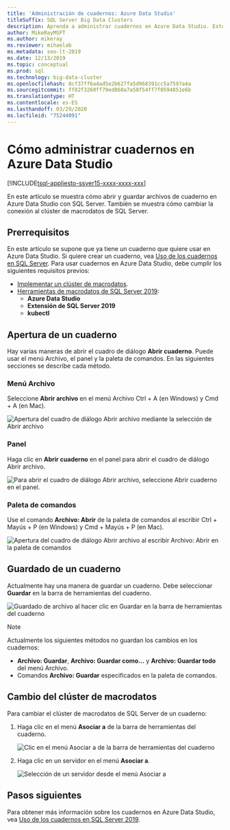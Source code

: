 ```yaml
---
title: 'Administración de cuadernos: Azure Data Studio'
titleSuffix: SQL Server Big Data Clusters
description: Aprenda a administrar cuadernos en Azure Data Studio. Esto incluye abrir cuadernos, guardarlos y cambiar la conexión del clúster de macrodatos.
author: MikeRayMSFT
ms.author: mikeray
ms.reviewer: mihaelab
ms.metadata: seo-lt-2019
ms.date: 12/13/2019
ms.topic: conceptual
ms.prod: sql
ms.technology: big-data-cluster
ms.openlocfilehash: 8cf37ff6a4ad5e2b627fa5d968391cc5a7597a4a
ms.sourcegitcommit: ff82f3260ff79ed860a7a58f54ff7f0594851e6b
ms.translationtype: HT
ms.contentlocale: es-ES
ms.lasthandoff: 03/29/2020
ms.locfileid: "75244091"
---
```

# <a name="how-to-manage-notebooks-in-azure-data-studio"></a>Cómo administrar cuadernos en Azure Data Studio

[!INCLUDE[tsql-appliesto-ssver15-xxxx-xxxx-xxx](../includes/tsql-appliesto-ssver15-xxxx-xxxx-xxx.md)]

En este artículo se muestra cómo abrir y guardar archivos de cuaderno en Azure Data Studio con SQL Server. También se muestra cómo cambiar la conexión al clúster de macrodatos de SQL Server.

## <a name="prerequisites"></a>Prerrequisitos

En este artículo se supone que ya tiene un cuaderno que quiere usar en Azure Data Studio. Si quiere crear un cuaderno, vea [Uso de los cuadernos en SQL Server](notebooks-guidance.md). Para usar cuadernos en Azure Data Studio, debe cumplir los siguientes requisitos previos:

- [Implementar un clúster de macrodatos](quickstart-big-data-cluster-deploy.md).
- [Herramientas de macrodatos de SQL Server 2019](deploy-big-data-tools.md):
   - **Azure Data Studio**
   - **Extensión de SQL Server 2019**
   - **kubectl**

## <a name="open-a-notebook"></a>Apertura de un cuaderno

Hay varias maneras de abrir el cuadro de diálogo **Abrir cuaderno**. Puede usar el menú Archivo, el panel y la paleta de comandos. En las siguientes secciones se describe cada método.

### <a name="file-menu"></a>Menú Archivo

Seleccione **Abrir archivo** en el menú Archivo Ctrl + A (en Windows) y Cmd + A (en Mac).

![Apertura del cuadro de diálogo Abrir archivo mediante la selección de Abrir archivo](./media/notebooks-how-to-manage/open-file-1.png) 

### <a name="dashboard"></a>Panel

Haga clic en **Abrir cuaderno** en el panel para abrir el cuadro de diálogo Abrir archivo.

![Para abrir el cuadro de diálogo Abrir archivo, seleccione Abrir cuaderno en el panel.](./media/notebooks-how-to-manage/open-file-2.png) 

### <a name="command-palette"></a>Paleta de comandos

Use el comando **Archivo: Abrir** de la paleta de comandos al escribir Ctrl + Mayús + P (en Windows) y Cmd + Mayús + P (en Mac).

![Apertura del cuadro de diálogo Abrir archivo al escribir Archivo: Abrir en la paleta de comandos](./media/notebooks-how-to-manage/open-file-3.png)

## <a name="save-a-notebook"></a>Guardado de un cuaderno

Actualmente hay una manera de guardar un cuaderno. Debe seleccionar **Guardar** en la barra de herramientas del cuaderno.

![Guardado de archivo al hacer clic en Guardar en la barra de herramientas del cuaderno](./media/notebooks-how-to-manage/save-file-1.png)

> [!NOTE]
> Actualmente los siguientes métodos no guardan los cambios en los cuadernos:
>
> - **Archivo: Guardar**, **Archivo: Guardar como...** y **Archivo: Guardar todo** del menú Archivo.
> - Comandos **Archivo: Guardar** especificados en la paleta de comandos.

## <a name="change-the-big-data-cluster"></a>Cambio del clúster de macrodatos

Para cambiar el clúster de macrodatos de SQL Server de un cuaderno:

1. Haga clic en el menú **Asociar a** de la barra de herramientas del cuaderno.

   ![Clic en el menú Asociar a de la barra de herramientas del cuaderno](./media/notebooks-how-to-manage/select-attach-to-1.png)

2. Haga clic en un servidor en el menú **Asociar a**.

   ![Selección de un servidor desde el menú Asociar a](./media/notebooks-how-to-manage/select-attach-to-2.png)

## <a name="next-steps"></a>Pasos siguientes

Para obtener más información sobre los cuadernos en Azure Data Studio, vea [Uso de los cuadernos en SQL Server 2019](notebooks-guidance.md).
